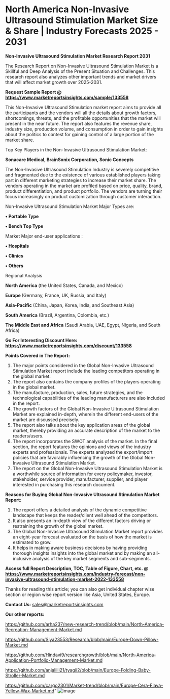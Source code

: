 # North America Non-Invasive Ultrasound Stimulation Market Size & Share | Industry Forecasts 2025 - 2031

<strong>Non-Invasive Ultrasound Stimulation Market Research Report 2031</strong>

The Research Report on Non-Invasive Ultrasound Stimulation Market is a Skillful and Deep Analysis of the Present Situation and Challenges. This research report also analyzes other important trends and market drivers that will affect market growth over 2025-2031.

<strong>Request Sample Report @ <a href=https://www.marketreportsinsights.com/sample/133558>https://www.marketreportsinsights.com/sample/133558</a></strong>

This Non-Invasive Ultrasound Stimulation market report aims to provide all the participants and the vendors will all the details about growth factors, shortcomings, threats, and the profitable opportunities that the market will present in the near future. The report also features the revenue share, industry size, production volume, and consumption in order to gain insights about the politics to contest for gaining control of a large portion of the market share.

Top Key Players in the Non-Invasive Ultrasound Stimulation Market:

<strong>Sonacare Medical, BrainSonix Corporation, Sonic Concepts</strong>

The Non-Invasive Ultrasound Stimulation Industry is severely competitive and fragmented due to the existence of various established players taking part in different marketing strategies to increase their market share. The vendors operating in the market are profiled based on price, quality, brand, product differentiation, and product portfolio. The vendors are turning their focus increasingly on product customization through customer interaction.

Non-Invasive Ultrasound Stimulation Market Major Types are:

<strong>• Portable Type

• Bench Top Type</strong>

Market Major end-user applications :

<strong>• Hospitals

• Clinics

• Others</strong>

Regional Analysis

</u><strong><b>North America</b></strong> (the United States, Canada, and Mexico)

<strong><b>Europe </b></strong>(Germany, France, UK, Russia, and Italy)

<strong><b>Asia-Pacific</b></strong> (China, Japan, Korea, India, and Southeast Asia)

<strong><b>South America</b></strong> (Brazil, Argentina, Colombia, etc.)

<strong><b>The Middle East and Africa</b></strong> (Saudi Arabia, UAE, Egypt, Nigeria, and South Africa)

<strong>Go For Interesting Discount Here: <a href=https://www.marketreportsinsights.com/discount/133558>https://www.marketreportsinsights.com/discount/133558</a></strong>

<strong>Points Covered in The Report:</strong>
<ol>
  <li>The major points considered in the Global Non-Invasive Ultrasound Stimulation Market report include the leading competitors operating in the global market.</li>
  <li>The report also contains the company profiles of the players operating in the global market.</li>
  <li>The manufacture, production, sales, future strategies, and the technological capabilities of the leading manufacturers are also included in the report.</li>
  <li>The growth factors of the Global Non-Invasive Ultrasound Stimulation Market are explained in-depth, wherein the different end-users of the market are discussed precisely.</li>
  <li>The report also talks about the key application areas of the global market, thereby providing an accurate description of the market to the readers/users.</li>
  <li>The report incorporates the SWOT analysis of the market. In the final section, the report features the opinions and views of the industry experts and professionals. The experts analyzed the export/import policies that are favorably influencing the growth of the Global Non-Invasive Ultrasound Stimulation Market.</li>
  <li>The report on the Global Non-Invasive Ultrasound Stimulation Market is a worthwhile source of information for every policymaker, investor, stakeholder, service provider, manufacturer, supplier, and player interested in purchasing this research document.</li>
</ol>
<strong>Reasons for Buying Global Non-Invasive Ultrasound Stimulation Market Report:</strong>

<ol>
  <li>The report offers a detailed analysis of the dynamic competitive landscape that keeps the reader/client well ahead of the competitors.</li>
  <li>It also presents an in-depth view of the different factors driving or restraining the growth of the global market.</li>
  <li>The Global Non-Invasive Ultrasound Stimulation Market report provides an eight-year forecast evaluated on the basis of how the market is estimated to grow.</li>
  <li>It helps in making aware business decisions by having providing thorough insights insights into the global market and by making an all-inclusive analysis of the key market segments and sub-segments.</li>
</ol>
<strong>Access full Report Description, TOC, Table of Figure, Chart, etc. @ <a href=https://www.marketreportsinsights.com/industry-forecast/non-invasive-ultrasound-stimulation-market-2022-133558>https://www.marketreportsinsights.com/industry-forecast/non-invasive-ultrasound-stimulation-market-2022-133558</a></strong>


Thanks for reading this article; you can also get individual chapter wise section or region wise report version like Asia, United States, Europe.

<strong>Contact Us:</strong>
sales@marketreportsinsights.com

<strong>Our other reports:</strong>

<a href=https://github.com/arha237/new-research-trend/blob/main/North-America-Recreation-Management-Market.md>https://github.com/arha237/new-research-trend/blob/main/North-America-Recreation-Management-Market.md</a>

<a href=https://github.com/Siya23553/Research/blob/main/Europe-Down-Pillow-Market.md>https://github.com/Siya23553/Research/blob/main/Europe-Down-Pillow-Market.md</a>

<a href=https://github.com/Hindavi9/researchgrowth/blob/main/North-America-Application-Portfolio-Management-Market.md>https://github.com/Hindavi9/researchgrowth/blob/main/North-America-Application-Portfolio-Management-Market.md</a>

<a href=https://github.com/anjaliiii21/tyagii2/blob/main/Europe-Folding-Baby-Stroller-Market.md>https://github.com/anjaliiii21/tyagii2/blob/main/Europe-Folding-Baby-Stroller-Market.md</a>

<a href=https://github.com/cargo2301/Market-trend/blob/main/Europe-Cera-Flava-Yellow-Wax-Market.md>https://github.com/cargo2301/Market-trend/blob/main/Europe-Cera-Flava-Yellow-Wax-Market.md</a>"
![image](https://github.com/user-attachments/assets/b84a3a2e-de25-4251-9135-6929f8a31fc5)
